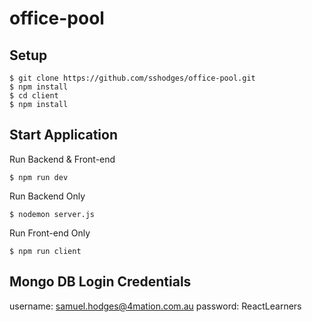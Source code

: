 # office-pool

## Setup
```shell
$ git clone https://github.com/sshodges/office-pool.git
$ npm install
$ cd client
$ npm install
```

## Start Application

Run Backend & Front-end
```shell
$ npm run dev
```

Run Backend Only
```shell
$ nodemon server.js
```

Run Front-end Only
```shell
$ npm run client
```
## Mongo DB Login Credentials

username: samuel.hodges@4mation.com.au
password: ReactLearners

